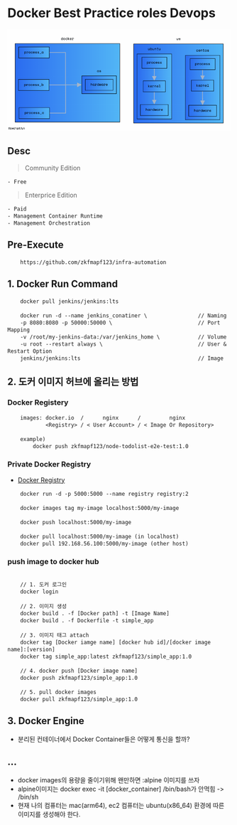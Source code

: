 # Docker Best Practice roles Devops

![vm](./public/architecture.png)

## Desc

> Community Edition

    - Free

> Enterprice Edition

    - Paid
    - Management Container Runtime
    - Management Orchestration

## Pre-Execute

```
    https://github.com/zkfmapf123/infra-automation
```

## 1. Docker Run Command

```
    docker pull jenkins/jenkins:lts

    docker run -d --name jenkins_conatiner \                // Naming
    -p 8080:8080 -p 50000:50000 \                           // Port Mapping
    -v /root/my-jenkins-data:/var/jenkins_home \            // Volume
    -u root --restart always \                              // User & Restart Option
    jenkins/jenkins:lts                                     // Image
```

## 2. 도커 이미지 허브에 올리는 방법

### Docker Registery

```
    images: docker.io  /      nginx      /         nginx
            <Registry> / < User Account> / < Image Or Repository>

    example)
        docker push zkfmapf123/node-todolist-e2e-test:1.0
```

### Private Docker Registry

- <a href="https://hub.docker.com/_/registry"> Docker Registry </a>

```
    docker run -d -p 5000:5000 --name registry registry:2

    docker images tag my-image localhost:5000/my-image

    docker push localhost:5000/my-image

    docker pull localhost:5000/my-image (in localhost)
    docker pull 192.168.56.100:5000/my-image (other host)
```

### push image to docker hub

```

    // 1. 도커 로그인
    docker login

    // 2. 이미지 생성
    docker build . -f [Docker path] -t [Image Name]
    docker build . -f Dockerfile -t simple_app

    // 3. 이미지 태그 attach
    docker tag [Docker iamge name] [docker hub id]/[docker image name]:[version]
    docker tag simple_app:latest zkfmapf123/simple_app:1.0

    // 4. docker push [Docker image name]
    docker push zkfmapf123/simple_app:1.0

    // 5. pull docker images
    docker pull zkfmapf123/simple_app:1.0
```

## 3. Docker Engine

- 분리된 컨테이너에서 Docker Container들은 어떻게 통신을 할까?

## ...

- docker images의 용량을 줄이기위해 왠만하면 :alpine 이미지를 쓰자
- alpine이미지는 docker exec -it [docker_container] /bin/bash가 안먹힘 -> /bin/sh
- 현재 나의 컴퓨터는 mac(arm64), ec2 컴퓨터는 ubuntu(x86_64) 환경에 따른 이미지를 생성해야 한다.
